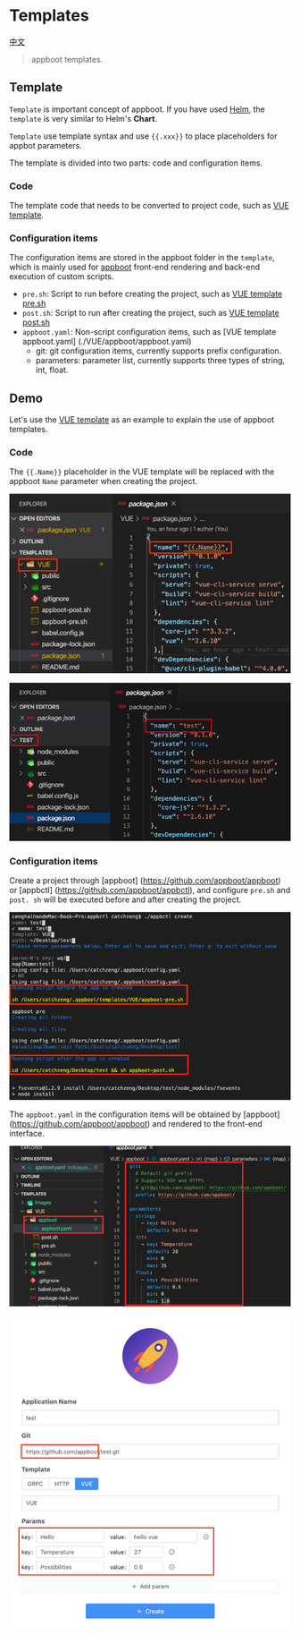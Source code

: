 # Templates

[中文](https://github.com/appboot/templates/blob/master/README-CN.md)

> appboot templates.

## Template

`Template` is important concept of appboot. If you have used [Helm](https://helm.sh/docs/intro/), the `template` is very similar to Helm's **Chart**.

`Template` use template syntax and use `{{.xxx}}` to place placeholders for appbot parameters.

The template is divided into two parts: code and configuration items.

### Code

The template code that needs to be converted to project code, such as [VUE template](./VUE).

### Configuration items

The configuration items are stored in the appboot folder in the `template`, which is mainly used for [appboot](https://github.com/appboot/appboot) front-end rendering and back-end execution of custom scripts.

- `pre.sh`: Script to run before creating the project, such as [VUE template pre.sh](./VUE/appboot/pre.sh)
- `post.sh`: Script to run after creating the project, such as [VUE template post.sh](./VUE/appboot/post.sh)
- `appboot.yaml`: Non-script configuration items, such as [VUE template appboot.yaml] (./VUE/appboot/appboot.yaml)
  - git: git configuration items, currently supports prefix configuration.
  - parameters: parameter list, currently supports three types of string, int, float.

## Demo

Let's use the [VUE template](./VUE) as an example to explain the use of appboot templates.

### Code

The `{{.Name}}` placeholder in the VUE template will be replaced with the appboot `Name` parameter when creating the project.

![appboot](./images/vue-template.png)

![appboot](./images/vue-test.png)

### Configuration items

Create a project through [appboot] (https://github.com/appboot/appboot) or [appbctl] (https://github.com/appboot/appbctl), and configure `pre.sh` and` post. sh` will be executed before and after creating the project.

![appboot](./images/vue-scripts.png)

The `appboot.yaml` in the configuration items will be obtained by [appboot] (https://github.com/appboot/appboot) and rendered to the front-end interface.

![appboot](./images/config.png)

![appboot](./images/appboot.png)
